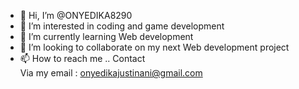 - 👋 Hi, I’m @ONYEDIKA8290
- 👀 I’m interested in coding and game development
- 🌱 I’m currently learning Web development
- 💞️ I’m looking to collaborate on my next
Web development project
- 📫 How to reach me ..  Contact  
Via my email : onyedikajustinani@gmail.com
<!---

